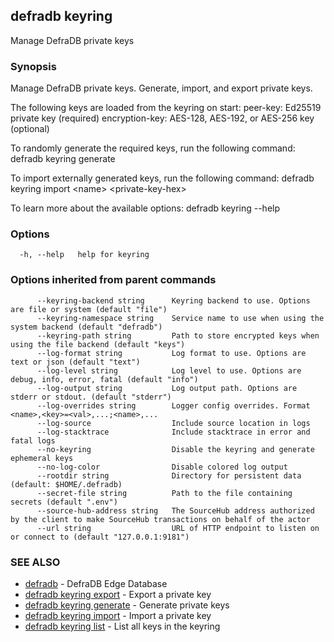 ## defradb keyring

Manage DefraDB private keys

### Synopsis

Manage DefraDB private keys.
Generate, import, and export private keys.

The following keys are loaded from the keyring on start:
	peer-key: Ed25519 private key (required)
	encryption-key: AES-128, AES-192, or AES-256 key (optional)

To randomly generate the required keys, run the following command:
	defradb keyring generate

To import externally generated keys, run the following command:
	defradb keyring import \<name\> \<private-key-hex\>

To learn more about the available options:
	defradb keyring --help


### Options

```
  -h, --help   help for keyring
```

### Options inherited from parent commands

```
      --keyring-backend string      Keyring backend to use. Options are file or system (default "file")
      --keyring-namespace string    Service name to use when using the system backend (default "defradb")
      --keyring-path string         Path to store encrypted keys when using the file backend (default "keys")
      --log-format string           Log format to use. Options are text or json (default "text")
      --log-level string            Log level to use. Options are debug, info, error, fatal (default "info")
      --log-output string           Log output path. Options are stderr or stdout. (default "stderr")
      --log-overrides string        Logger config overrides. Format <name>,<key>=<val>,...;<name>,...
      --log-source                  Include source location in logs
      --log-stacktrace              Include stacktrace in error and fatal logs
      --no-keyring                  Disable the keyring and generate ephemeral keys
      --no-log-color                Disable colored log output
      --rootdir string              Directory for persistent data (default: $HOME/.defradb)
      --secret-file string          Path to the file containing secrets (default ".env")
      --source-hub-address string   The SourceHub address authorized by the client to make SourceHub transactions on behalf of the actor
      --url string                  URL of HTTP endpoint to listen on or connect to (default "127.0.0.1:9181")
```

### SEE ALSO

* [defradb](defradb.md)	 - DefraDB Edge Database
* [defradb keyring export](defradb_keyring_export.md)	 - Export a private key
* [defradb keyring generate](defradb_keyring_generate.md)	 - Generate private keys
* [defradb keyring import](defradb_keyring_import.md)	 - Import a private key
* [defradb keyring list](defradb_keyring_list.md)	 - List all keys in the keyring

